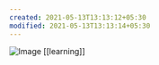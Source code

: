 ```yaml
---
created: 2021-05-13T13:13:12+05:30
modified: 2021-05-13T13:13:14+05:30
---
```


![Image](./media/IMG_1620891791757.jpg)
[[learning]]